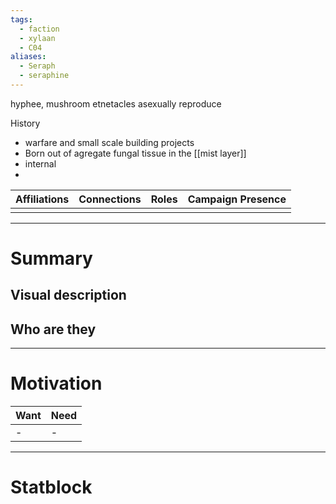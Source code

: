 ```yaml
---
tags:
  - faction
  - xylaan
  - C04
aliases:
  - Seraph
  - seraphine
---
```

hyphee, mushroom etnetacles 
asexually reproduce



History

- warfare and small scale building projects
- Born out of agregate fungal tissue in the [[mist layer]]
- internal 
- 

| Affiliations | Connections | Roles | Campaign Presence    | 
| ------------ | ----------- | ----- | --- |
|              |             |       |     |

---
 # Summary
 ## Visual description
 ## Who are they


---
 # Motivation

 | Want | Need |
 |:---- | ---- |
 | -    | -    |

---
 # Statblock

